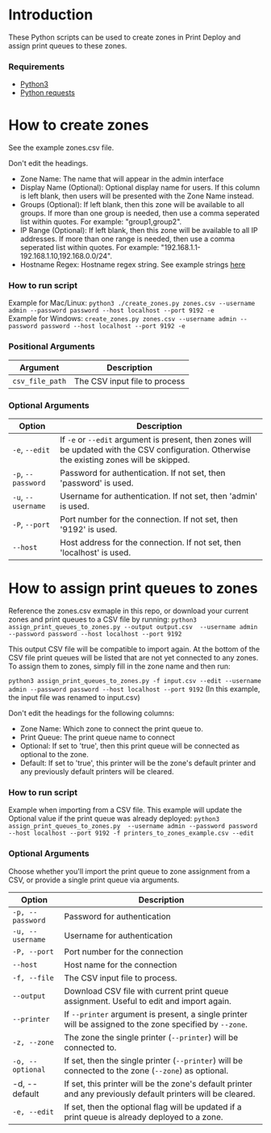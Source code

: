 # Introduction #
These Python scripts can be used to create zones in Print Deploy and assign print queues to these zones. 

### Requirements ###
* [Python3](https://www.python.org/downloads/)
* [Python requests](https://pypi.org/project/requests/)


# How to create zones #
See the example zones.csv file. 

Don't edit the headings. 

* Zone Name: The name that will appear in the admin interface
* Display Name (Optional): Optional display name for users. If this column is left blank, then users will be presented with the Zone Name instead. 
* Groups (Optional): If left blank, then this zone will be available to all groups. If more than one group is needed, then use a comma seperated list within quotes. For example: "group1,group2". 
* IP Range (Optional): If left blank, then this zone will be available to all IP addresses. If more than one range is needed, then use a comma seperated list within quotes. For example: "192.168.1.1-192.168.1.10,192.168.0.0/24". 
* Hostname Regex: Hostname regex string. See example strings [here](https://www.papercut.com/help/manuals/print-deploy/set-up/add-zones-user-groups/)


### How to run script ###
Example for Mac/Linux: `python3 ./create_zones.py zones.csv --username admin --password password --host localhost --port 9192 -e`   
Example for Windows: `create_zones.py zones.csv --username admin --password password --host localhost --port 9192 -e` 

### Positional Arguments ###

| Argument       | Description                          |
| -------------- | ------------------------------------ |
| `csv_file_path`| The CSV input file to process        |

### Optional Arguments ###

| Option                          | Description                                                                 |
| ------------------------------- | --------------------------------------------------------------------------- |
| `-e`, `--edit`                  | If `-e` or `--edit` argument is present, then zones will be updated with the CSV configuration. Otherwise the existing zones will be skipped. |
| `-p`, `--password` | Password for authentication. If not set, then 'password' is used.                                              |
| `-u`, `--username` | Username for authentication. If not set, then 'admin' is used.                                               |
| `-P`, `--port`        | Port number for the connection. If not set, then '9192' is used.                                              |
| `--host`                   | Host address for the connection. If not set, then 'localhost' is used. |

# How to assign print queues to zones #
Reference the zones.csv exmaple in this repo, or download your current zones and print queues to a CSV file by running:
`python3 assign_print_queues_to_zones.py --output output.csv  --username admin --password password --host localhost --port 9192`

This output CSV file will be compatible to import again. At the bottom of the CSV file print queues will be listed that are not yet connected to any zones. To assign them to zones, simply fill in the zone name and then run:

`python3 assign_print_queues_to_zones.py -f input.csv --edit --username admin --password password --host localhost --port 9192` (In this example, the input file was renamed to input.csv)

Don't edit the headings for the following columns:

* Zone Name: Which zone to connect the print queue to.
* Print Queue: The print queue name to connect
* Optional: If set to 'true', then this print queue will be connected as optional to the zone. 
* Default: If set to 'true', this printer will be the zone's default printer and any previously default printers will be cleared.

### How to run script ###
Example when importing from a CSV file. This example will update the Optional value if the print queue was already deployed: `python3 assign_print_queues_to_zones.py  --username admin --password password --host localhost --port 9192 -f printers_to_zones_example.csv --edit`

### Optional Arguments ###
Choose whether you'll import the print queue to zone assignment from a CSV, or provide a single print queue via arguments.

| Option                      | Description                                                                                           |
|-----------------------------|-------------------------------------------------------------------------------------------------------|
| `-p, --password` | Password for authentication                                                                                      |
| `-u, --username` | Username for authentication                                                                                      |
| `-P, --port`      | Port number for the connection                                                                                  |
| `--host`               | Host name for the connection                                                                               |
| `-f, --file`      | The CSV input file to process.                                                                                  |
| `--output`      | Download CSV file with current print queue assignment. Useful to edit and import again.                       |
| `--printer`         | If `--printer` argument is present, a single printer will be assigned to the zone specified by `--zone`.      |
| `-z, --zone`      | The zone the single printer (`--printer`) will be connected to.                                                 |
| `-o, --optional`            | If set, then the single printer (`--printer`) will be connected to the zone (`--zone`) as optional.   |
| -d, --default    |     If set, this printer will be the zone's default printer and any previously default printers will be cleared. |                                         
| `-e, --edit`                | If set, then the optional flag will be updated if a print queue is already deployed to a zone.        |
